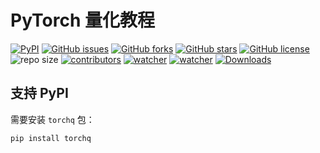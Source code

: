 # PyTorch 量化教程

[![PyPI](https://img.shields.io/pypi/v/torchq.svg)](https://pypi.org/project/torch-quantization/) [![GitHub issues](https://img.shields.io/github/issues/xinetzone/torch-quantization)](https://github.com/xinetzone/torch-quantization/issues) [![GitHub forks](https://img.shields.io/github/forks/xinetzone/torch-quantization)](https://github.com/xinetzone/torch-quantization/network) [![GitHub stars](https://img.shields.io/github/stars/xinetzone/torch-quantization)](https://github.com/xinetzone/torch-quantization/stargazers) [![GitHub license](https://img.shields.io/github/license/xinetzone/torch-quantization)](https://github.com/xinetzone/torch-quantization/blob/main/LICENSE) ![repo size](https://img.shields.io/github/repo-size/xinetzone/torch-quantization.svg) [![contributors](https://img.shields.io/github/contributors/xinetzone/torch-quantization.svg)](https://github.com/xinetzone/torch-quantization/graphs/contributors) [![watcher](https://img.shields.io/github/watchers/xinetzone/torch-quantization.svg)](https://github.com/xinetzone/torch-quantization/watchers) [![watcher](https://img.shields.io/github/watchers/xinetzone/pytorch-book.svg)](https://github.com/xinetzone/pytorch-book/watchers) [![Downloads](https://pepy.tech/badge/torch-quantization/week)](https://pepy.tech/project/torch-quantization)

## 支持 PyPI

需要安装 `torchq` 包：

```shell
pip install torchq
```
